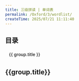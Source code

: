 ```yaml
---
title: 三级拼读 | 单词表
permalink: /Oxford/3/wordlist/
createTime: 2025/07/21 11:11:40
---
```


<script setup>
const ossBaseURL = process.env.NODE_ENV === "production" ? "/media-proxy/" : "http://120.25.178.64:3150/";

const words = [
  {level: '3',title: 'a_e',word: 'tape'},
  {level: '3',title: 'a_e',word: 'cape'},
  {level: '3',title: 'a_e',word: 'cane'},
  {level: '3',title: 'a_e',word: 'mane'},
  {level: '3',title: 'ame ake',word: 'game'},
  {level: '3',title: 'ame ake',word: 'cake'},
  {level: '3',title: 'ame ake',word: 'name'},
  {level: '3',title: 'ame ake',word: 'lake'},
  {level: '3',title: 'ate ave',word: 'gate'},
  {level: '3',title: 'ate ave',word: 'wave'},
  {level: '3',title: 'ate ave',word: 'skate'},
  {level: '3',title: 'ate ave',word: 'cave'},
  {level: '3',title: 'i_e',word: 'kite'},
  {level: '3',title: 'i_e',word: 'pine'},
  {level: '3',title: 'i_e',word: 'ripe'},
  {level: '3',title: 'i_e',word: 'fine'},
  {level: '3',title: 'ime ike',word: 'lime'},
  {level: '3',title: 'ime ike',word: 'bike'},
  {level: '3',title: 'ime ike',word: 'time'},
  {level: '3',title: 'ime ike',word: 'hike'},
  {level: '3',title: 'ive ine',word: 'five'},
  {level: '3',title: 'ive ine',word: 'nine'},
  {level: '3',title: 'ive ine',word: 'dive'},
  {level: '3',title: 'ive ine',word: 'line'},
  {level: '3',title: 'o_e',word: 'home'},
  {level: '3',title: 'o_e',word: 'bone'},
  {level: '3',title: 'o_e',word: 'cone'},
  {level: '3',title: 'o_e',word: 'rope'},
  {level: '3',title: 'u_e',word: 'cube'},
  {level: '3',title: 'u_e',word: 'mute'},
  {level: '3',title: 'u_e',word: 'cute'},
  {level: '3',title: 'u_e',word: 'mule'},
  {level: '3',title: 'u_e',word: 'tube'},
  {level: '3',title: 'u_e',word: 'june'},
  {level: '3',title: 'u_e',word: 'tune'},
  {level: '3',title: 'u_e',word: 'rule'},
  {level: '3',title: 'ai',word: 'rain'},
  {level: '3',title: 'ai',word: 'nail'},
  {level: '3',title: 'ai',word: 'tail'},
  {level: '3',title: 'ai',word: 'wait'},
  {level: '3',title: 'ay',word: 'bay'},
  {level: '3',title: 'ay',word: 'day'},
  {level: '3',title: 'ay',word: 'say'},
  {level: '3',title: 'ay',word: 'pay'},
  {level: '3',title: 'ai ay',word: 'sail'},
  {level: '3',title: 'ai ay',word: 'mail'},
  {level: '3',title: 'ai ay',word: 'hay'},
  {level: '3',title: 'ai ay',word: 'way'},
  {level: '3',title: 'ee',word: 'bee'},
  {level: '3',title: 'ee',word: 'feet'},
  {level: '3',title: 'ee',word: 'seed'},
  {level: '3',title: 'ee',word: 'jeep'},
  {level: '3',title: 'ea',word: 'leaf'},
  {level: '3',title: 'ea',word: 'eat'},
  {level: '3',title: 'ea',word: 'sea'},
  {level: '3',title: 'ea',word: 'meat'},
  {level: '3',title: 'y ey',word: 'candy'},
  {level: '3',title: 'y ey',word: 'key'},
  {level: '3',title: 'y ey',word: 'happy'},
  {level: '3',title: 'y ey',word: 'money'},
  {level: '3',title: 'igh',word: 'light'},
  {level: '3',title: 'igh',word: 'night'},
  {level: '3',title: 'igh',word: 'high'},
  {level: '3',title: 'igh',word: 'right'},
  {level: '3',title: 'ie',word: 'pie'},
  {level: '3',title: 'ie',word: 'tie'},
  {level: '3',title: 'ie',word: 'lie'},
  {level: '3',title: 'ie',word: 'die'},
  {level: '3',title: 'y',word: 'spy'},
  {level: '3',title: 'y',word: 'sky'},
  {level: '3',title: 'y',word: 'cry'},
  {level: '3',title: 'y',word: 'my'},
  {level: '3',title: 'oa',word: 'boat'},
  {level: '3',title: 'oa',word: 'coat'},
  {level: '3',title: 'oa',word: 'soap'},
  {level: '3',title: 'oa',word: 'road'},
  {level: '3',title: 'ow',word: 'bow'},
  {level: '3',title: 'ow',word: 'row'},
  {level: '3',title: 'ow',word: 'yellow'},
  {level: '3',title: 'ow',word: 'pillow'},
  {level: '3',title: 'oa ow',word: 'goat'},
  {level: '3',title: 'oa ow',word: 'toad'},
  {level: '3',title: 'oa ow',word: 'elbow'},
  {level: '3',title: 'oa ow',word: 'window'},
  {level: '3',title: 'ue',word: 'blue'},
  {level: '3',title: 'ue',word: 'glue'},
  {level: '3',title: 'ue',word: 'clue'},
  {level: '3',title: 'ue',word: 'Tuesday'},
  {level: '3',title: 'ui ew',word: 'fruit'},
  {level: '3',title: 'ui ew',word: 'suit'},
  {level: '3',title: 'ui ew',word: 'new'},
  {level: '3',title: 'ui ew',word: 'dew'},
  {level: '3',title: 'oo',word: 'moon'},
  {level: '3',title: 'oo',word: 'zoo'},
  {level: '3',title: 'oo',word: 'food'},
  {level: '3',title: 'oo',word: 'boot'},
]

function groupWordsByTitle(words) {
  const groups = {}
  words.forEach(word => {if (!groups[word.title]) {  groups[word.title] = {    title: word.title,    items: []  }}groups[word.title].items.push({  word: word.word,  image: `${ossBaseURL}Oxford/lv${word.level}/image/${word.word}.png`})
  })
  return Object.values(groups)
}

const groupedWords = groupWordsByTitle(words)
</script>

<!-- 单词列表 -->

## 目录

<div style="display: flex; flex-wrap: wrap; gap: 8px; margin-bottom: 24px;">
  <a v-for="group in groupedWords" :key="group.title" :href="'#' + group.title"style="display: inline-block; padding: 6px 12px; background-color: var(--vp-c-bg-soft); border-radius: 4px; text-decoration: none; color: var(--vp-c-brand-1); font-weight: 500;"
  >{{ group.title }}
  </a>
</div>

<div v-for="group in groupedWords" :key="group.title">
  <h2 :id="group.title">{{group.title}}</h2>
  <PhoneWordGrid :words="group.items" />
</div>
